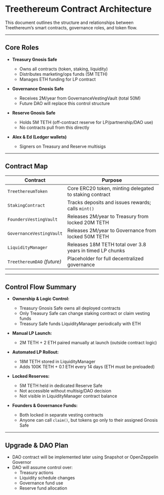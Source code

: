 # Treethereum Contract Architecture

This document outlines the structure and relationships between Treethereum’s smart contracts, governance roles, and token flow.

---

## Core Roles

- **Treasury Gnosis Safe**
  - Owns all contracts (token, staking, liquidity)
  - Distributes marketing/ops funds (5M TETH)
  - Manages ETH funding for LP contract

- **Governance Gnosis Safe**
  - Receives 2M/year from GovernanceVestingVault (total 50M)
  - Future DAO will replace this control structure

- **Reserve Gnosis Safe**
  - Holds 5M TETH (off-contract reserve for LP/partnership/DAO use)
  - No contracts pull from this directly

- **Alex & Ed (Ledger wallets)**
  - Signers on Treasury and Reserve multisigs

---

## Contract Map

| Contract                  | Purpose                                                     |
|---------------------------|-------------------------------------------------------------|
| `TreethereumToken`        | Core ERC20 token, minting delegated to staking contract     |
| `StakingContract`         | Tracks deposits and issues rewards; calls `mint()`          |
| `FoundersVestingVault`    | Releases 2M/year to Treasury from locked 20M TETH           |
| `GovernanceVestingVault`  | Releases 2M/year to Governance from locked 50M TETH         |
| `LiquidityManager`        | Releases 18M TETH total over 3.8 years in timed LP chunks   |
| `TreethereumDAO` *(future)* | Placeholder for full decentralized governance             |

---

## Control Flow Summary

- **Ownership & Logic Control:**  
  - Treasury Gnosis Safe owns all deployed contracts  
  - Only Treasury Safe can change staking contract or claim vesting funds  
  - Treasury Safe funds LiquidityManager periodically with ETH

- **Manual LP Launch:**  
  - 2M TETH + 2 ETH paired manually at launch (outside contract logic)

- **Automated LP Rollout:**  
  - 18M TETH stored in LiquidityManager  
  - Adds 100K TETH + 0.1 ETH every 14 days (ETH must be preloaded)

- **Locked Reserves:**  
  - 5M TETH held in dedicated Reserve Safe  
  - Not accessible without multisig/DAO decision  
  - Not visible in LiquidityManager contract balance

- **Founders & Governance Funds:**  
  - Both locked in separate vesting contracts  
  - Anyone can call `claim()`, but tokens go only to their assigned Gnosis Safe

---

## Upgrade & DAO Plan

- DAO contract will be implemented later using Snapshot or OpenZeppelin Governor
- DAO will assume control over:
  - Treasury actions
  - Liquidity schedule changes
  - Governance fund use
  - Reserve fund allocation
